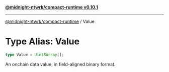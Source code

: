 [**@midnight-ntwrk/compact-runtime v0.10.1**](../README.md)

***

[@midnight-ntwrk/compact-runtime](../globals.md) / Value

# Type Alias: Value

```ts
type Value = Uint8Array[];
```

An onchain data value, in field-aligned binary format.
